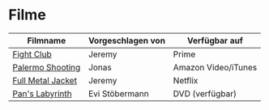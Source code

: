 # Filme


|Filmname                                                                   |Vorgeschlagen von|Verfügbar auf       |
|---------------------------------------------------------------------------|-----------------|--------------------|
|[Fight Club](https://www.imdb.com/title/tt0137523)                         |Jeremy           |Prime               |
|[Palermo Shooting](https://www.imdb.com/title/tt1008017/)                  |Jonas            |Amazon Video/iTunes |
|[Full Metal Jacket](https://www.imdb.com/title/tt0093058/)                 |Jeremy           |Netflix             |
|[Pan's Labyrinth](https://www.imdb.com/title/tt0457430/)                   |Evi Stöbermann   |DVD (verfügbar)     |
